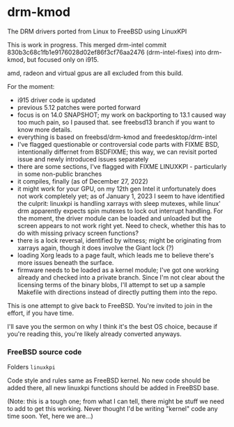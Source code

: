 # drm-kmod
The DRM drivers ported from Linux to FreeBSD using LinuxKPI

This is work in progress. This merged drm-intel commit 830b3c68c1fb1e9176028d02ef86f3cf76aa2476 (drm-intel-fixes)
into drm-kmod, but focused only on i915.

amd, radeon and virtual gpus are all excluded from this build.

For the moment:
* i915 driver code is updated
* previous 5.12 patches were ported forward
* focus is on 14.0 SNAPSHOT; my work on backporting to 13.1 caused way too much pain, so I paused that.
  see freebsd13 branch if you want to know more details.
* everything is based on freebsd/drm-kmod and freedesktop/drm-intel
* I've flagged questionable or controversial code parts with FIXME BSD, intentionally differnet from BSDFIXME;
  this way, we can revisit ported issue and newly introduced issues separately
* there are some sections, I've flagged with FIXME LINUXKPI - particularly in some non-public branches
* it compiles, finally (as of December 27, 2022)
* it might work for your GPU, on my 12th gen Intel it unfortunately does not work completely yet;
  as of January 1, 2023 I seem to have identified the culprit: linuxkpi is handling xarrays with
  sleep mutexes, while linux' drm apparently expects spin mutexes to lock out interrupt handling.
  For the moment, the driver module can be loaded and unloaded but the screen appears to not work
  right yet. Need to check, whether this has to do with missing privacy screen functions?
* there is a lock reversal, identified by witness; might be originating from xarrays again,
  though it does involve the Giant lock (?)
* loading Xorg leads to a page fault, which leads me to believe there's more issues beneath the
  surface.
* firmware needs to be loaded as a kernel module; I've got one working already and checked into a
  private branch. Since I'm not clear about the licensing terms of the binary blobs, I'll attempt
  to set up a sample Makefile with directions instead of directly putting them into the repo.

This is one attempt to give back to FreeBSD. You're invited to join in the effort, if you have time.

I'll save you the sermon on why I think it's the best OS choice, because if you're reading this, you're likely already converted anyways.

### FreeBSD source code
Folders `linuxkpi`

Code style and rules same as FreeBSD kernel.
No new code should be added there, all new linuxkpi functions should be
added in FreeBSD base.

(Note: this is a tough one; from what I can tell, there might be stuff we need to add to get this working. Never thought I'd be writing "kernel"
code any time soon. Yet, here we are...)
